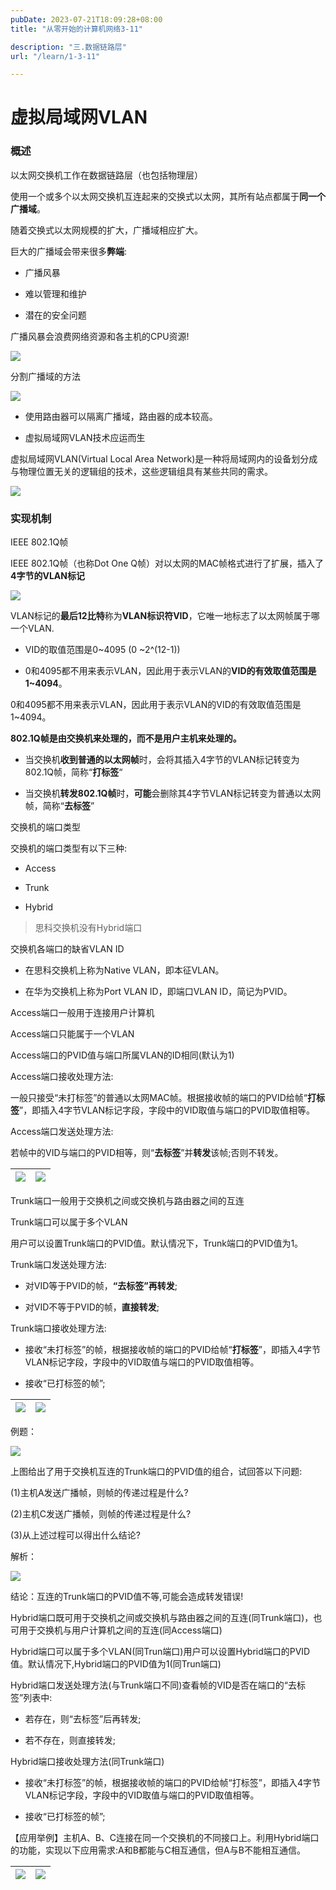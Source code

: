 ```yaml
---
pubDate: 2023-07-21T18:09:28+08:00
title: "从零开始的计算机网络3-11"

description: "三.数据链路层"
url: "/learn/1-3-11"

---
```


# 虚拟局域网VLAN

### 概述

以太网交换机工作在数据链路层（也包括物理层）

使用一个或多个以太网交换机互连起来的交换式以太网，其所有站点都属于**同一个广播域**。

随着交换式以太网规模的扩大，广播域相应扩大。

巨大的广播域会带来很多**弊端**:

- 广播风暴

- 难以管理和维护

- 潜在的安全问题

广播风暴会浪费网络资源和各主机的CPU资源!

![](https://img.0pt.im/computernet/3-11/3-11-1.png)

分割广播域的方法

![](https://img.0pt.im/computernet/3-11/3-11-2.png)

- 使用路由器可以隔离广播域，路由器的成本较高。

- 虚拟局域网VLAN技术应运而生

虚拟局域网VLAN(Virtual Local Area Network)是一种将局域网内的设备划分成与物理位置无关的逻辑组的技术，这些逻辑组具有某些共同的需求。

![](https://img.0pt.im/computernet/3-11/3-11-3.png)

### 实现机制

IEEE 802.1Q帧

IEEE 802.1Q帧（也称Dot One Q帧）对以太网的MAC帧格式进行了扩展，插入了**4字节的VLAN标记**

![](https://img.0pt.im/computernet/3-11/3-11-4.png)

VLAN标记的**最后12比特**称为**VLAN标识符VID**，它唯一地标志了以太网帧属于哪一个VLAN.

- VID的取值范围是0~4095 (0 ~2^(12-1))

- 0和4095都不用来表示VLAN，因此用于表示VLAN的**VID的有效取值范围是1~4094**。

0和4095都不用来表示VLAN，因此用于表示VLAN的VID的有效取值范围是1~4094。

**802.1Q帧是由交换机来处理的，而不是用户主机来处理的。**

- 当交换机**收到普通的以太网帧**时，会将其插入4字节的VLAN标记转变为802.1Q帧，简称“**打标签**“

- 当交换机**转发802.1Q帧**时，**可能**会删除其4字节VLAN标记转变为普通以太网帧，简称“**去标签**”

交换机的端口类型

交换机的端口类型有以下三种:

- Access

- Trunk

- Hybrid

> 思科交换机没有Hybrid端口

交换机各端口的缺省VLAN ID

- 在思科交换机上称为Native VLAN，即本征VLAN。

- 在华为交换机上称为Port VLAN ID，即端口VLAN ID，简记为PVID。

Access端口一般用于连接用户计算机

Access端口只能属于一个VLAN

Access端口的PVID值与端口所属VLAN的ID相同(默认为1)

Access端口接收处理方法:

一般只接受“未打标签”的普通以太网MAC帧。根据接收帧的端口的PVID给帧“**打标签**”，即插入4字节VLAN标记字段，字段中的VID取值与端口的PVID取值相等。

Access端口发送处理方法:

若帧中的VID与端口的PVID相等，则“**去标签**”并**转发**该帧;否则不转发。

| ![](https://img.0pt.im/computernet/3-11/3-11-5.png) | ![](https://img.0pt.im/computernet/3-11/3-11-6.png) |
| --------------------------------------------------- | --------------------------------------------------- |

Trunk端口一般用于交换机之间或交换机与路由器之间的互连

Trunk端口可以属于多个VLAN

用户可以设置Trunk端口的PVID值。默认情况下，Trunk端口的PVID值为1。

Trunk端口发送处理方法:

- 对VID等于PVID的帧，**“去标签”再转发**;

- 对VID不等于PVID的帧，**直接转发**;

Trunk端口接收处理方法:

- 接收“未打标签”的帧，根据接收帧的端口的PVID给帧“**打标签**”，即插入4字节VLAN标记字段，字段中的VID取值与端口的PVID取值相等。

- 接收“已打标签的帧”;

| ![](https://img.0pt.im/computernet/3-11/3-11-7.png) | ![](https://img.0pt.im/computernet/3-11/3-11-8.png) |
| --------------------------------------------------- | --------------------------------------------------- |

例题：

![](https://img.0pt.im/computernet/3-11/3-11-9.png)

上图给出了用于交换机互连的Trunk端口的PVID值的组合，试回答以下问题:

(1)主机A发送广播帧，则帧的传递过程是什么?

(2)主机C发送广播帧，则帧的传递过程是什么?

(3)从上述过程可以得出什么结论?

解析：

![](https://img.0pt.im/computernet/3-11/3-11-10.png)

结论：互连的Trunk端口的PVID值不等,可能会造成转发错误!

Hybrid端口既可用于交换机之间或交换机与路由器之间的互连(同Trunk端口)，也可用于交换机与用户计算机之间的互连(同Access端口)

Hybrid端口可以属于多个VLAN(同Trun端口)用户可以设置Hybrid端口的PVID值。默认情况下,Hybrid端口的PVID值为1(同Trun端口)

Hybrid端口发送处理方法(与Trunk端口不同)查看帧的VID是否在端口的“去标签”列表中:

- 若存在，则“去标签”后再转发;

- 若不存在，则直接转发;

Hybrid端口接收处理方法(同Trunk端口)

- 接收“未打标签”的帧，根据接收帧的端口的PVID给帧“打标签”，即插入4字节VLAN标记字段，字段中的VID取值与端口的PVID取值相等。

- 接收“已打标签的帧”;

【应用举例】主机A、B、C连接在同一个交换机的不同接口上。利用Hybrid端口的功能，实现以下应用需求:A和B都能与C相互通信，但A与B不能相互通信。

| ![](https://img.0pt.im/computernet/3-11/3-11-11.png) | ![](https://img.0pt.im/computernet/3-11/3-11-12.png) |
| ---------------------------------------------------- | ---------------------------------------------------- |
